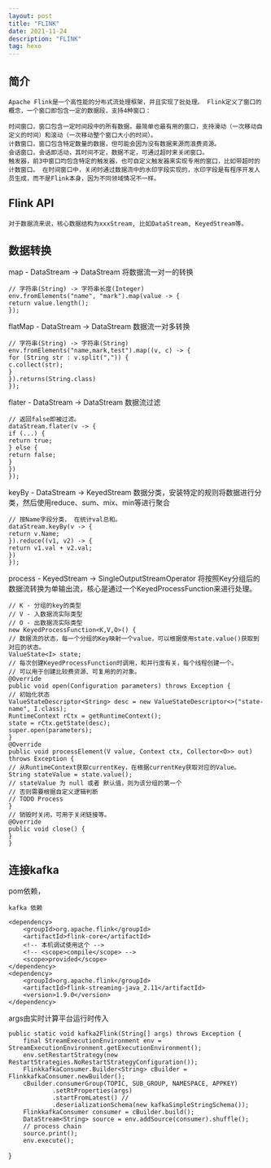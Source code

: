 ```yaml
---
layout: post
title: "FLINK"
date: 2021-11-24
description: "FLINK"
tag: hexo
---   
```

## 简介
    Apache Flink是一个高性能的分布式流处理框架，并且实现了批处理。 Flink定义了窗口的概念，一个窗口即包含一定的数据段，支持4种窗口：

    时间窗口，窗口包含一定时间段中的所有数据，最简单也最有用的窗口，支持滑动（一次移动自定义的时间）和滚动（一次移动整个窗口大小的时间）。
    计数窗口，窗口包含特定数量的数据，但可能会因为没有数据来源而浪费资源。
    会话窗口，会话即活动，其时间不定，数据不定，可通过超时来关闭窗口。
    触发器，前3中窗口均包含特定的触发器，也可自定义触发器来实现专用的窗口，比如带超时的计数窗口。 在时间窗口中，关闭时通过数据流中的水印字段实现的，水印字段是有程序开发人员生成，而不是Flink本身，因为不同领域情况不一样。
## Flink API

    对于数据流来说，核心数据结构为xxxStream, 比如DataStream, KeyedStream等。

## 数据转换

map - DataStream -> DataStream 将数据流一对一的转换
    
    // 字符串(String) -> 字符串长度(Integer)
    env.fromElements("name", "mark").map(value -> {
    return value.length();
    });

flatMap - DataStream -> DataStream 数据流一对多转换
    
    // 字符串(String) -> 字符串(String)
    env.fromElements("name,mark,test").map((v, c) -> {
    for (String str : v.split(",")) {
    c.collect(str);
    }
    }).returns(String.class)
    });

flater - DataStream -> DataStream 数据流过滤
    
    // 返回false即被过滤。
    dataStream.flater(v -> {
    if (...) {
    return true;
    } else {
    return false;
    }
    })
    });

keyBy - DataStream -> KeyedStream 数据分类，安装特定的规则将数据进行分类，然后使用reduce、sum、mix、min等进行聚合
    
    // 按Name字段分类， 在统计val总和。
    dataStream.keyBy(v -> {
    return v.Name;
    }).reduce((v1, v2) -> {
    return v1.val + v2.val;
    })
    });

process - KeyedStream -> SingleOutputStreamOperator 将按照Key分组后的数据流转换为单输出流，核心是通过一个KeyedProcessFunction来进行处理。
    
    // K - 分组的key的类型
    // V - 入数据流实际类型
    // O - 出数据流实际类型
    new KeyedProcessFunction<K,V,O>() {
    // 数据流的状态，每一个分组的Key映射一个value，可以根据使用state.value()获取到对应的状态。
    ValueState<I> state;
    // 每次创建KeyedProcessFunction时调用，和并行度有关，每个线程创建一个。
    // 可以用于创建比较费资源、可复用的的对象。
    @Override
    public void open(Configuration parameters) throws Exception {
    // 初始化状态
    ValueStateDescriptor<String> desc = new ValueStateDescriptor<>("state-name", I.class);
    RuntimeContext rCtx = getRuntimeContext();
    state = rCtx.getState(desc);
    super.open(parameters);
    }
    @Override
    public void processElement(V value, Context ctx, Collector<O>> out) throws Exception {
    // 从RuntimeContext获取currentKey，在根据currentKey获取对应的Value。
    String stateValue = state.value();
    // stateValue 为 null 或者 默认值，则为该分组的第一个
    // 否则需要根据自定义逻辑判断
    // TODO Process
    }
    // 销毁时关闭，可用于关闭链接等。
    @Override
    public void close() {
    }
    }

## 连接kafka
 pom依赖，
    
    kafka 依赖
    
    <dependency>
        <groupId>org.apache.flink</groupId>
        <artifactId>flink-core</artifactId>
        <!-- 本机调试使用这个 -->
        <!-- <scope>compile</scope> -->
        <scope>provided</scope>
    </dependency>
    <dependency>
        <groupId>org.apache.flink</groupId>
        <artifactId>flink-streaming-java_2.11</artifactId>
        <version>1.9.0</version>
    </dependency>


 args由实时计算平台运行时传入

    public static void kafka2Flink(String[] args) throws Exception {
        final StreamExecutionEnvironment env = StreamExecutionEnvironment.getExecutionEnvironment();
        env.setRestartStrategy(new RestartStrategies.NoRestartStrategyConfiguration());
        FlinkkafkaConsumer.Builder<String> cBuilder = FlinkkafkaConsumer.newBuilder();
        cBuilder.consumerGroup(TOPIC, SUB_GROUP, NAMESPACE, APPKEY)
                .setRtProperties(args)
                .startFromLatest() // 
                .deserializationSchema(new kafkaSimpleStringSchema());
        FlinkkafkaConsumer consumer = cBuilder.build();
        DataStream<String> source = env.addSource(consumer).shuffle();
        // process chain
        source.print();
        env.execute();
}